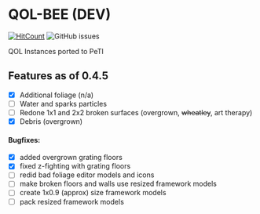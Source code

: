 # QOL-BEE (DEV)
[![HitCount](http://hits.dwyl.com/koerismo/QOL-BEE.svg)](http://hits.dwyl.com/koerismo/QOL-BEE)
![GitHub issues](https://img.shields.io/github/issues/koerismo/QOL-BEE?color=333&style=flat-square)
 
 QOL Instances ported to PeTI

## Features as of 0.4.5
- [x] Additional foliage (n/a)
- [ ] Water and sparks particles
- [ ] Redone 1x1 and 2x2 broken surfaces (overgrown, ~~wheatley~~, art therapy)
- [x] Debris (overgrown)

#### Bugfixes:
- [x] added overgrown grating floors
- [x] fixed z-fighting with grating floors
- [ ] redid bad foliage editor models and icons
- [ ] make broken floors and walls use resized framework models
- [ ] create 1x0.9 (approx) size framework models
- [ ] pack resized framework models
